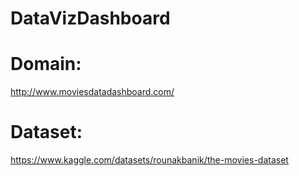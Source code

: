 # DataVizDashboard
# Domain:
http://www.moviesdatadashboard.com/

# Dataset:
https://www.kaggle.com/datasets/rounakbanik/the-movies-dataset
